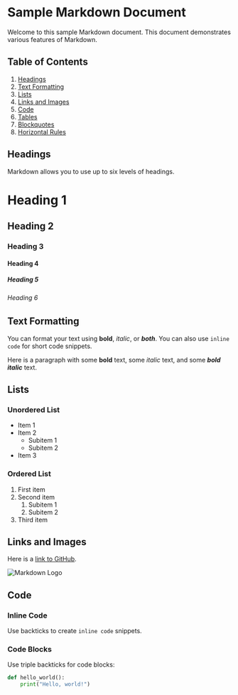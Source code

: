 # Sample Markdown Document

Welcome to this sample Markdown document. This document demonstrates various features of Markdown.

## Table of Contents

1. [Headings](#headings)
2. [Text Formatting](#text-formatting)
3. [Lists](#lists)
4. [Links and Images](#links-and-images)
5. [Code](#code)
6. [Tables](#tables)
7. [Blockquotes](#blockquotes)
8. [Horizontal Rules](#horizontal-rules)

## Headings

Markdown allows you to use up to six levels of headings.

# Heading 1
## Heading 2
### Heading 3
#### Heading 4
##### Heading 5
###### Heading 6

## Text Formatting

You can format your text using **bold**, *italic*, or ***both***. You can also use `inline code` for short code snippets.

Here is a paragraph with some **bold** text, some *italic* text, and some ***bold italic*** text.

## Lists

### Unordered List

- Item 1
- Item 2
  - Subitem 1
  - Subitem 2
- Item 3

### Ordered List

1. First item
2. Second item
   1. Subitem 1
   2. Subitem 2
3. Third item

## Links and Images

Here is a [link to GitHub](https://github.com).

![Markdown Logo](https://markdown-here.com/img/icon256.png)

## Code

### Inline Code

Use backticks to create `inline code` snippets.

### Code Blocks

Use triple backticks for code blocks:

```python
def hello_world():
    print("Hello, world!")
